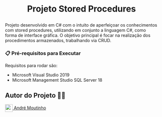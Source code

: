 # <p align=center>Projeto Stored Procedures</p>

Projeto desenvolvido em C# com o intuito de aperfeiçoar os conhecimentos com stored procedures, utilizando em conjunto a linguagem C#, como forma de interface gráfica. O objetivo principal é focar na realização dos procedimentos armazenados, trabalhando via CRUD.  

<!--<div align="center">
  <img src="https://i.imgur.com/dgLCFTt.png" height="450" width="650" alt="Computador">
</div>-->

### 📋 Pré-requisitos para Executar

Requisitos para rodar são: 

- Microsoft Visual Studio 2019
- Microsoft Management Studio SQL Server 18

<h2 id="autores">Autor do Projeto 👨‍💼</h2>
<a href="https://github.com/AhMoutinho/" title="André Moutinho"><img align="center" src="https://i.imgur.com/VN0Vh9S.png" width="25"/> André Moutinho</a>  

